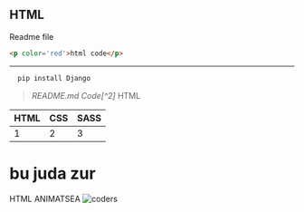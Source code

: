 HTML
---
Readme file
```html
<p color='red'>html code</p>
```
***
```python
  pip install Django
```
>  _README.md Code[^2]_ HTML

|HTML|CSS|SASS|
|--- |---|--- |
| 1  | 2 | 3  |

bu juda zur
===
HTML ANIMATSEA
![coders](https://learncodeonline.in/mascot.png)
